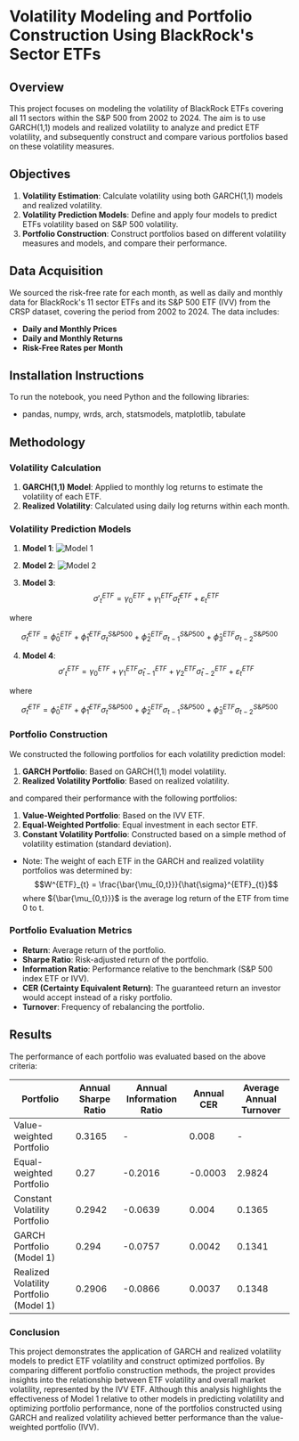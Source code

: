 # Volatility Modeling and Portfolio Construction Using BlackRock's Sector ETFs 

## Overview

This project focuses on modeling the volatility of BlackRock ETFs covering all 11 sectors within the S&P 500 from 2002 to 2024. The aim is to use GARCH(1,1) models and realized volatility to analyze and predict ETF volatility, and subsequently construct and compare various portfolios based on these volatility measures.

## Objectives

1. **Volatility Estimation**: Calculate volatility using both GARCH(1,1) models and realized volatility.
2. **Volatility Prediction Models**: Define and apply four models to predict ETFs volatility based on S&P 500 volatility.
3. **Portfolio Construction**: Construct portfolios based on different volatility measures and models, and compare their performance.

## Data Acquisition

We sourced the risk-free rate for each month, as well as daily and monthly data for BlackRock's 11 sector ETFs and its S&P 500 ETF (IVV) from the CRSP dataset, covering the period from 2002 to 2024. The data includes:
- **Daily and Monthly Prices**
- **Daily and Monthly Returns**
- **Risk-Free Rates per Month**

## Installation Instructions
To run the notebook, you need Python and the following libraries:
- pandas, numpy, wrds, arch, statsmodels, matplotlib, tabulate

## Methodology

### Volatility Calculation

1. **GARCH(1,1) Model**: Applied to monthly log returns to estimate the volatility of each ETF.
2. **Realized Volatility**: Calculated using daily log returns within each month.

### Volatility Prediction Models

1. **Model 1**:
![Model 1](https://latex.codecogs.com/svg.image?{\color{Red}\sigma^{ETF}_{t}=\alpha^{ETF}&plus;\beta^{ETF}\sigma^{SP500}_{t}&plus;\varepsilon^{ETF}_{t}})

2. **Model 2**:
![Model 2](https://latex.codecogs.com/svg.image?{\color{Red}\sigma^{ETF}_{t}=\phi^{ETF}_{0}&plus;\phi^{ETF}_{1}\sigma^{S\&P500}_{t}&plus;\phi^{ETF}_{2}\sigma^{S\&P500}_{t-1}&plus;\phi^{ETF}_{3}\sigma^{S\&P500}_{t-2}&plus;\varepsilon^{ETF}_{t}})

5. **Model 3**:
$$\sigma'^{ETF}_{t} = \gamma^{ETF}_{0} + \gamma^{ETF}_{1}\hat{\sigma}^{ETF}_{t} + \varepsilon^{ETF}_{t}$$ 

where 

$$\hat{\sigma}^{ETF}_{t} = \hat{\phi}^{ETF}_{0} + \hat{\phi}^{ETF}_{1}\sigma^{S\&P500}_{t} + \hat{\phi}^{ETF}_{2}\sigma^{S\&P500}_{t-1} + \hat{\phi}^{ETF}_{3}\sigma^{S\&P500}_{t-2}$$

4. **Model 4**:
$$\sigma'^{ETF}_{t} = \gamma^{ETF}_{0} + \gamma^{ETF}_{1}\hat{\sigma}^{ETF}_{t-1} + \gamma^{ETF}_{2}\hat{\sigma}^{ETF}_{t-2} + \varepsilon^{ETF}_{t}$$ 

where 

$$\hat{\sigma}^{ETF}_{t} = \hat{\phi}^{ETF}_{0} + \hat{\phi}^{ETF}_{1}\sigma^{S\&P500}_{t} + \hat{\phi}^{ETF}_{2}\sigma^{S\&P500}_{t-1} + \hat{\phi}^{ETF}_{3}\sigma^{S\&P500}_{t-2}$$

### Portfolio Construction

We constructed the following portfolios for each volatility prediction model:

1. **GARCH Portfolio**: Based on GARCH(1,1) model volatility.
2. **Realized Volatility Portfolio**: Based on realized volatility.

and compared their performance with the following portfolios:

1. **Value-Weighted Portfolio**: Based on the IVV ETF.
2. **Equal-Weighted Portfolio**: Equal investment in each sector ETF.
3. **Constant Volatility Portfolio**: Constructed based on a simple method of volatility estimation (standard deviation).

- Note: The weight of each ETF in the GARCH and realized volatility portfolios was determined by:
$$W^{ETF}_{t} = \frac{\bar{\mu_{0,t}}}{\hat{\sigma}^{ETF}_{t}}$$
where ${\bar{\mu_{0,t}}}$ is the average log return of the ETF from time 0 to t.

### Portfolio Evaluation Metrics

- **Return**: Average return of the portfolio.
- **Sharpe Ratio**: Risk-adjusted return of the portfolio.
- **Information Ratio**: Performance relative to the benchmark (S&P 500 index ETF or IVV).
- **CER (Certainty Equivalent Return)**: The guaranteed return an investor would accept instead of a risky portfolio.
- **Turnover**: Frequency of rebalancing the portfolio.

## Results

The performance of each portfolio was evaluated based on the above criteria:

| Portfolio                              | Annual Sharpe Ratio | Annual Information Ratio | Annual CER | Average Annual Turnover |
|----------------------------------------|---------------------|--------------------------|------------|-------------------------|
| Value-weighted Portfolio               | 0.3165              | -                        | 0.008      | -                       |
| Equal-weighted Portfolio               | 0.27                | -0.2016                  | -0.0003    | 2.9824                  |
| Constant Volatility Portfolio          | 0.2942              | -0.0639                  | 0.004      | 0.1365                  |
| GARCH Portfolio (Model 1)              | 0.294               | -0.0757                  | 0.0042     | 0.1341                  |
| Realized Volatility Portfolio (Model 1)| 0.2906              | -0.0866                  | 0.0037     | 0.1348                  |

### Conclusion

This project demonstrates the application of GARCH and realized volatility models to predict ETF volatility and construct optimized portfolios. By comparing different portfolio construction methods, the project provides insights into the relationship between ETF volatility and overall market volatility, represented by the IVV ETF. Although this analysis highlights the effectiveness of Model 1 relative to other models in predicting volatility and optimizing portfolio performance, none of the portfolios constructed using GARCH and realized volatility achieved better performance than the value-weighted portfolio (IVV).
